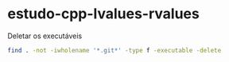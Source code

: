 # estudo-cpp-lvalues-rvalues

Deletar os executáveis

```bash
find . -not -iwholename '*.git*' -type f -executable -delete
```
